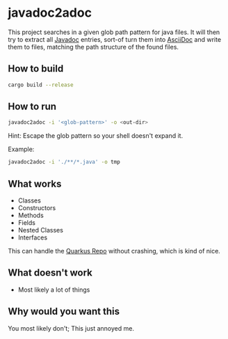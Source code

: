 # javadoc2adoc

This project searches in a given glob path pattern for java files. It will then try to extract all [Javadoc](https://en.wikipedia.org/wiki/Javadoc) entries, sort-of turn them into [AsciiDoc](https://asciidoc.org/) and write them to files, matching the path structure of the found files.

## How to build

```bash
cargo build --release
```

## How to run

```bash
javadoc2adoc -i '<glob-pattern>' -o <out-dir>
```

Hint: Escape the glob pattern so your shell doesn't expand it.

Example:

```bash
javadoc2adoc -i './**/*.java' -o tmp
```
	
## What works

- Classes
- Constructors
- Methods
- Fields
- Nested Classes
- Interfaces

This can handle the [Quarkus Repo](https://github.com/quarkusio/quarkus) without crashing, which is kind of nice.

## What doesn't work

- Most likely a lot of things

## Why would you want this

You most likely don't; This just annoyed me.
